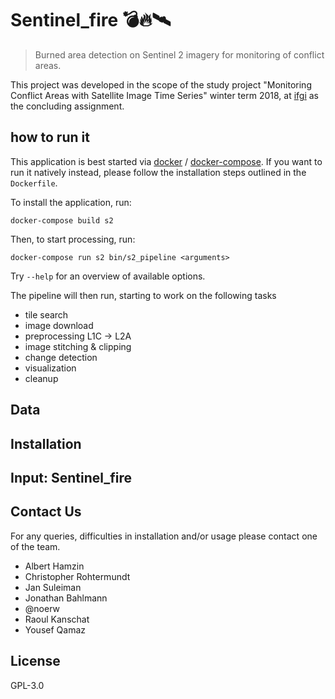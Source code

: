 # Sentinel_fire 💣🔥🛰
> Burned area detection on Sentinel 2 imagery for monitoring of conflict areas.

This project was developed in the scope of the study project "Monitoring Conflict Areas with Satellite Image Time Series" winter term 2018, at [ifgi] as the concluding assignment.

[ifgi]: https://ifgi.de

## how to run it

This application is best started via [docker] / [docker-compose].
If you want to run it natively instead, please follow the installation steps outlined in the `Dockerfile`.

[docker]: https://docs.docker.com/
[docker-compose]: https://docs.docker.com/compose/

To install the application, run:
```
docker-compose build s2
```

Then, to start processing, run:
```
docker-compose run s2 bin/s2_pipeline <arguments>
```

Try `--help` for an overview of available options.

The pipeline will then run, starting to work on the following tasks
- tile search
- image download
- preprocessing L1C -> L2A
- image stitching & clipping
- change detection
- visualization
- cleanup

## Data

## Installation

## Input: Sentinel_fire

## Contact Us
For any queries, difficulties in installation and/or usage please contact one of the team.

- Albert Hamzin
- Christopher Rohtermundt
- Jan Suleiman
- Jonathan Bahlmann
- @noerw
- Raoul Kanschat
- Yousef Qamaz

## License
GPL-3.0
